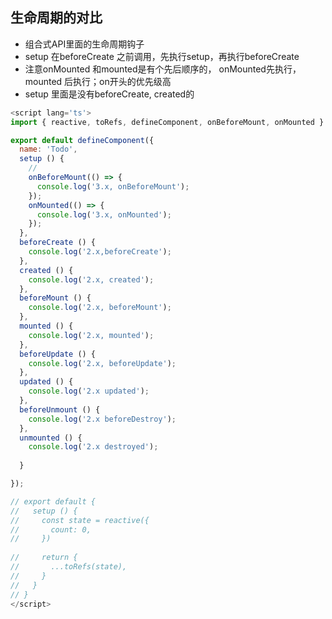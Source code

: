 ## 生命周期的对比

* 组合式API里面的生命周期钩子
* setup 在beforeCreate 之前调用，先执行setup，再执行beforeCreate
* 注意onMounted 和mounted是有个先后顺序的， onMounted先执行， mounted 后执行；on开头的优先级高
* setup 里面是没有beforeCreate, created的

```js
<script lang='ts'>
import { reactive, toRefs, defineComponent, onBeforeMount, onMounted } from 'vue'

export default defineComponent({
  name: 'Todo',
  setup () {
    // 
    onBeforeMount(() => {
      console.log('3.x, onBeforeMount');
    }); 
    onMounted(() => {
      console.log('3.x, onMounted');
    });
  },
  beforeCreate () {
    console.log('2.x,beforeCreate');
  },
  created () {
    console.log('2.x, created');
  },
  beforeMount () {
    console.log('2.x, beforeMount');
  },
  mounted () {
    console.log('2.x, mounted');
  },
  beforeUpdate () {
    console.log('2.x, beforeUpdate');
  },
  updated () {
    console.log('2.x updated');
  },
  beforeUnmount () {
    console.log('2.x beforeDestroy');
  },
  unmounted () {
    console.log('2.x destroyed');
    
  }

});

// export default {
//   setup () {
//     const state = reactive({
//       count: 0,
//     })
  
//     return {
//       ...toRefs(state),
//     }
//   }
// }
</script>
```

